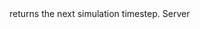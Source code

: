 <function name="GetSimulationTimestep" parent="IPhysicsEnvironment" type="classfunc">
	<description>
		returns the next simulation timestep.
		<added version="0.7"></added>
	</description>
	<realm>Server</realm>
	<args>
	</args>
	<rets>
		<ret name="" type="number"></ret>
	</rets>
</function>